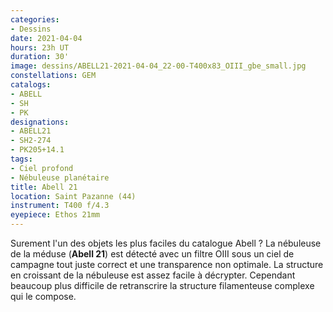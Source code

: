 ```yaml
---
categories:
- Dessins
date: 2021-04-04
hours: 23h UT
duration: 30'
image: dessins/ABELL21-2021-04-04_22-00-T400x83_OIII_gbe_small.jpg
constellations: GEM
catalogs:
- ABELL
- SH
- PK
designations:
- ABELL21
- SH2-274
- PK205+14.1
tags:
- Ciel profond
- Nébuleuse planétaire
title: Abell 21
location: Saint Pazanne (44)
instrument: T400 f/4.3
eyepiece: Ethos 21mm
---
```

Surement l'un des objets les plus faciles du catalogue Abell ? La nébuleuse de la méduse (**Abell 21**) est détecté avec un filtre OIII sous un ciel de campagne tout juste correct et une transparence non optimale. La structure en croissant de la nébuleuse est assez facile à décrypter. Cependant beaucoup plus difficile de retranscrire la structure filamenteuse complexe qui le compose.